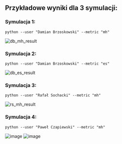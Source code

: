 ## Przykładowe wyniki dla 3 symulacji:

### Symulacja 1:
`python --user "Damian Brzoskowski" --metric "mh"`

![db_mh_result](https://user-images.githubusercontent.com/17493446/142698304-9eaafd9a-7e62-4724-bc8a-ac2a68f1dd3d.png)

### Symulacja 2:
`python --user "Damian Brzoskowski" --metric "es"`

![db_es_result](https://user-images.githubusercontent.com/17493446/142698525-25a2f778-50b4-4dfd-98e0-4bde29e73ddf.png)

### Symulacja 3:
`python --user "Rafał Sochacki" --metric "mh"`

![rs_mh_result](https://user-images.githubusercontent.com/17493446/142698682-db553b7e-0a3f-4834-8da0-e380f4d7fbd5.png)

### Symulacja 4:
`python --user "Paweł Czapiewski" --metric "mh"`

![image](https://user-images.githubusercontent.com/29002631/142722620-b931145a-9b78-427e-bf0d-49eeb588047d.png)
![image](https://user-images.githubusercontent.com/29002631/142722620-b931145a-9b78-427e-bf0d-49eeb588047d.png)
